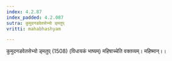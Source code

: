```yaml
---
index: 4.2.87
index_padded: 4.2.087
sutra: कुमुदनडवेतसेभ्यो ड्मतुप्‌
vritti: mahabhashyam

---
```

 कुमुदनडवेतसेभ्यो ड्मतुप् (1508) (विधायकं भाष्यम्) महिषाच्चेति वक्तव्यम्। महिष्मान्।। 